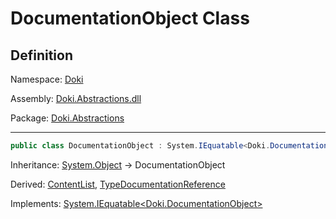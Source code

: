 # DocumentationObject Class

## Definition

Namespace: [Doki](README.md)

Assembly: [Doki.Abstractions.dll](../README.md)

Package: [Doki.Abstractions](https://www.nuget.org/packages/Doki.Abstractions)

---

```csharp
public class DocumentationObject : System.IEquatable<Doki.DocumentationObject>
```

Inheritance: [System.Object](https://learn.microsoft.com/en-us/dotnet/api/System.Object) → DocumentationObject

Derived: [ContentList](Doki.ContentList.md), [TypeDocumentationReference](Doki.TypeDocumentationReference.md)

Implements: [System.IEquatable&lt;Doki.DocumentationObject&gt;](https://learn.microsoft.com/en-us/dotnet/api/System.IEquatable&lt;Doki.DocumentationObject&gt;)

